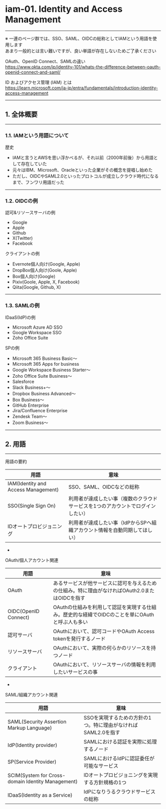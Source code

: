 # iam-01. Identity and Access Management
________________________________________
※ 一連のページ群では、SSO、SAML、OIDCの総称としてIAMという用語を使用します  
あまり一般的とは言い難いですが、良い単語が存在しないためご了承ください

OAuth、OpenID Connect、SAMLの違い  
https://www.okta.com/jp/identity-101/whats-the-difference-between-oauth-openid-connect-and-saml/

ID およびアクセス管理 (IAM) とは  
https://learn.microsoft.com/ja-jp/entra/fundamentals/introduction-identity-access-management
________________________________________
## 1. 全体概要
________________________________________
### 1.1. IAMという用語について

歴史

- IAMと言うとAWSを思い浮かべるが、それ以前（2000年前後）から用語として存在していた
- 元々はIBM、Microsoft、Oracleといった企業がその概念を提唱し始めた
- ただし、OIDCやSAML2.0といったプロトコルが成立しクラウド時代になるまで、フンワリ用語だった

________________________________________
### 1.2. OIDCの例

認可&リソースサーバの例

- Google
- Apple
- Github
- X(Twitter)
- Facebook

クライアントの例

- Evernote個人向け(Google, Apple)
- DropBox個人向け(Goole, Apple)
- Box個人向け(Google)
- Pixiv(Goole, Apple, X, Facebook)
- Qiita(Google, Github, X)

________________________________________
### 1.3. SAMLの例

IDaaS(IdP)の例

- Microsoft Azure AD SSO
- Google Workspace SSO
- Zoho Office Suite

SPの例

- Microsoft 365 Business Basic～
- Microsoft 365 Apps for business
- Google Workspace Business Starter～
- Zoho Office Suite Business～
- Salesforce
- Slack Business+～
- Dropbox Business Advanced～
- Box Business～
- GitHub Enterprise
- Jira/Confluence Enterprise
- Zendesk Team～
- Zoom Business～

________________________________________
## 2. 用語
________________________________________
用語の要約

用語                                             |意味
-------------------------------------------------|--------------------------
IAM(Identity and Access Management)              |SSO、SAML、OIDCなどの総称
SSO(Single Sign On)                              |利用者が達成したい事（複数のクラウドサービスを1つのアカウントでログインしたい）
IDオートプロビジョニング                         |利用者が達成したい事（IdPからSPへ組織アカウント情報を自動同期してほしい）

-

OAuth/個人アカウント関連

用語                                             |意味
-------------------------------------------------|--------------------------
OAuth                                            |あるサービスが他サービスに認可を与えるための仕組み。特に理由がなければOAuth2.0またはOIDCを指す
OIDC(OpenID Connect)                             |OAuthの仕組みを利用して認証を実現する仕組み。歴史的な経緯でOIDCのことを単にOAuthと呼ぶ人も多い
認可サーバ                                       |OAuthにおいて、認可コードやOAuth Access tokenを発行するノード
リソースサーバ                                   |OAuthにおいて、実際の何らかのリソースを持つノード
クライアント                                     |OAuthにおいて、リソースサーバの情報を利用したいサービスの事

-

SAML/組織アカウント関連

用語                                             |意味
-------------------------------------------------|--------------------------
SAML(Security Assertion Markup Language)         |SSOを実現するための方針の1つ。特に理由がなければSAML2.0を指す
IdP(Identity provider)                           |SAMLにおける認証を実際に処理するノード
SP(Service Provider)                             |SAMLにおけるIdPに認証委任が可能なサービス
SCIM(System for Cross-domain Identity Management)|IDオートプロビジョニングを実現する方針規格の1つ
IDaaS(Identity as a Service)                     |IdPになりうるクラウドサービスの総称